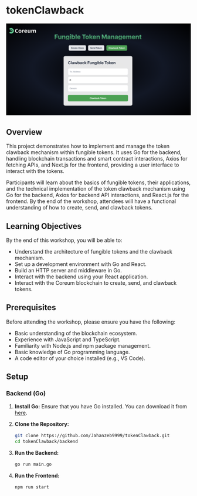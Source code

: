 # tokenClawback
![WebappUI](./public/tokenClaw.png)


## Overview

This project demonstrates how to implement and manage the token clawback mechanism within fungible tokens. It uses Go for the backend, handling blockchain transactions and smart contract interactions, Axios for fetching APIs, and Next.js for the frontend, providing a user interface to interact with the tokens.

Participants will learn about the basics of fungible tokens, their applications, and the technical implementation of the token clawback mechanism using Go for the backend, Axios for backend API interactions, and React.js for the frontend. By the end of the workshop, attendees will have a functional understanding of how to create, send, and clawback tokens.

## Learning Objectives

By the end of this workshop, you will be able to:

- Understand the architecture of fungible tokens and the clawback mechanism.
- Set up a development environment with Go and React.
- Build an HTTP server and middleware in Go.
- Interact with the backend using your React application.
- Interact with the Coreum blockchain to create, send, and clawback tokens.

## Prerequisites

Before attending the workshop, please ensure you have the following:

- Basic understanding of the blockchain ecosystem.
- Experience with JavaScript and TypeScript.
- Familiarity with Node.js and npm package management.
- Basic knowledge of Go programming language.
- A code editor of your choice installed (e.g., VS Code).

## Setup

### Backend (Go)

1. **Install Go:** Ensure that you have Go installed. You can download it from [here](https://golang.org/dl/).

2. **Clone the Repository:**
   ```bash
   git clone https://github.com/Jahanzeb9999/tokenClawback.git
   cd tokenClawback/backend
   ```

3. **Run the Backend:**
   ```bash
   go run main.go
   ```

4. **Run the Frontend:**
   ```bash
   npm run start
   ```
